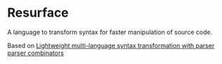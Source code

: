 # Resurface

A language to transform syntax for faster manipulation of source code.

Based on [Lightweight multi-language syntax transformation with parser parser combinators](https://dl.acm.org/citation.cfm?id=3314589)
